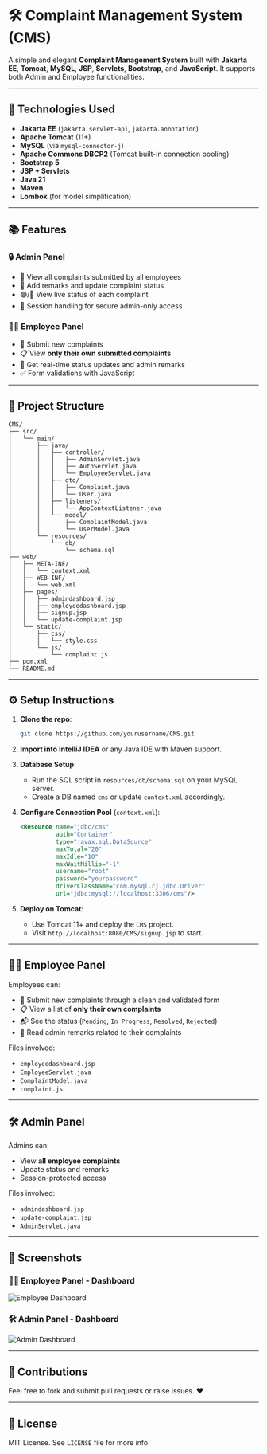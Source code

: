 # 🛠️ Complaint Management System (CMS)

A simple and elegant **Complaint Management System** built with **Jakarta EE**, **Tomcat**, **MySQL**, **JSP**, **Servlets**, **Bootstrap**, and **JavaScript**. It supports both Admin and Employee functionalities.

---

## 🚀 Technologies Used

- **Jakarta EE** (`jakarta.servlet-api`, `jakarta.annotation`)
- **Apache Tomcat** (11+)
- **MySQL** (via `mysql-connector-j`)
- **Apache Commons DBCP2** (Tomcat built-in connection pooling)
- **Bootstrap 5**
- **JSP + Servlets**
- **Java 21**
- **Maven**
- **Lombok** (for model simplification)

---

## 📚 Features

### 🔒 Admin Panel
- 👀 View all complaints submitted by all employees
- 📝 Add remarks and update complaint status
- 🟢/🔴 View live status of each complaint
- 🧠 Session handling for secure admin-only access

### 🧑‍💼 Employee Panel
- 📝 Submit new complaints
- 📋 View **only their own submitted complaints**
- 📨 Get real-time status updates and admin remarks
- ✅ Form validations with JavaScript

---

## 📂 Project Structure

```
CMS/
├── src/
│   └── main/
│       ├── java/
│       │   ├── controller/
│       │   │   ├── AdminServlet.java
│       │   │   ├── AuthServlet.java
│       │   │   └── EmployeeServlet.java
│       │   ├── dto/
│       │   │   ├── Complaint.java
│       │   │   └── User.java
│       │   ├── listeners/
│       │   │   └── AppContextListener.java
│       │   └── model/
│       │       ├── ComplaintModel.java
│       │       └── UserModel.java
│       └── resources/
│           └── db/
│               └── schema.sql
├── web/
│   ├── META-INF/
│   │   └── context.xml
│   ├── WEB-INF/
│   │   └── web.xml
│   ├── pages/
│   │   ├── admindashboard.jsp
│   │   ├── employeedashboard.jsp
│   │   ├── signup.jsp
│   │   └── update-complaint.jsp
│   └── static/
│       ├── css/
│       │   └── style.css
│       └── js/
│           └── complaint.js
├── pom.xml
└── README.md
```

---

## ⚙️ Setup Instructions

1. **Clone the repo**:
   ```bash
   git clone https://github.com/yourusername/CMS.git
   ```

2. **Import into IntelliJ IDEA** or any Java IDE with Maven support.

3. **Database Setup**:
   - Run the SQL script in `resources/db/schema.sql` on your MySQL server.
   - Create a DB named `cms` or update `context.xml` accordingly.

4. **Configure Connection Pool** (`context.xml`):
   ```xml
   <Resource name="jdbc/cms"
             auth="Container"
             type="javax.sql.DataSource"
             maxTotal="20"
             maxIdle="10"
             maxWaitMillis="-1"
             username="root"
             password="yourpassword"
             driverClassName="com.mysql.cj.jdbc.Driver"
             url="jdbc:mysql://localhost:3306/cms"/>
   ```

5. **Deploy on Tomcat**:
   - Use Tomcat 11+ and deploy the `CMS` project.
   - Visit `http://localhost:8080/CMS/signup.jsp` to start.

---

## 🧑‍💼 Employee Panel

Employees can:

- 📝 Submit new complaints through a clean and validated form
- 📋 View a list of **only their own complaints**
- 📬 See the status (`Pending`, `In Progress`, `Resolved`, `Rejected`)
- 💬 Read admin remarks related to their complaints

Files involved:

- `employeedashboard.jsp`
- `EmployeeServlet.java`
- `ComplaintModel.java`
- `complaint.js`

---

## 🛠️ Admin Panel

Admins can:

- View **all employee complaints**
- Update status and remarks
- Session-protected access

Files involved:

- `admindashboard.jsp`
- `update-complaint.jsp`
- `AdminServlet.java`

---

## 📸 Screenshots

### 🧑‍💼 Employee Panel - Dashboard
![Employee Dashboard](screenshots/screenshot-employee-dashboard.png)

### 🛠️ Admin Panel - Dashboard
![Admin Dashboard](screenshots/screenshot-admin-dashboard.png)

---

## 🤝 Contributions

Feel free to fork and submit pull requests or raise issues. ❤️

---

## 📄 License

MIT License. See `LICENSE` file for more info.